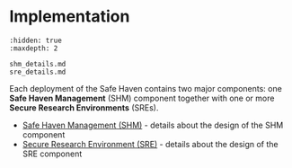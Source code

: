 # Implementation

```{toctree}
:hidden: true
:maxdepth: 2

shm_details.md
sre_details.md
```

Each deployment of the Safe Haven contains two major components: one **Safe Haven Management** (SHM) component together with one or more **Secure Research Environments** (SREs).

- [Safe Haven Management (SHM)](shm_details.md) - details about the design of the SHM component
- [Secure Research Environment (SRE)](sre_details.md) - details about the design of the SRE component
